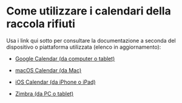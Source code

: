 # Come utilizzare i calendari della raccola rifiuti

Usa i link qui sotto per consultare la documentazione a seconda del dispositivo o piattaforma utilizzata (elenco in aggiornamento):

- [Google Calendar (da computer o tablet)](google/google_calendar_pc.md)

- [macOS Calendar (da Mac)](apple/macOS/macos_calendar.md)

- [iOS Calendar (da iPhone o iPad)](apple/iOS/ios_calendar.md)

- [Zimbra (da PC o tablet)](apple/zimbra/zimbra.md)